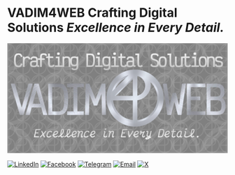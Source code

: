# VADIM4WEB Crafting Digital Solutions _Excellence in Every Detail._
[![Portfolio](https://github.com/vadim4web/vadim4web/blob/main/gh.png)](https://vadim4web.nuxt.dev)

[![LinkedIn](https://img.shields.io/badge/LinkedIn-0077B5?style=flat-square&logo=linkedin&logoColor=white)](https://www.linkedin.com/in/vadim4web)
[![Facebook](https://img.shields.io/badge/Facebook-1877F2?style=flat-square&logo=facebook&logoColor=white)](https://www.facebook.com/vadim4web)
[![Telegram](https://img.shields.io/badge/Telegram-0088CC?style=flat-square&logo=telegram&logoColor=white)](https://t.me/vadim4web)
[![Email](https://img.shields.io/badge/Email-FF5722?style=flat-square&logo=gmail&logoColor=white)](mailto:vadim4web@gmail.com)
[![X](https://img.shields.io/badge/X-1DA1F2?style=flat-square&logo=x&logoColor=white)](https://x.com/vadim4web)

